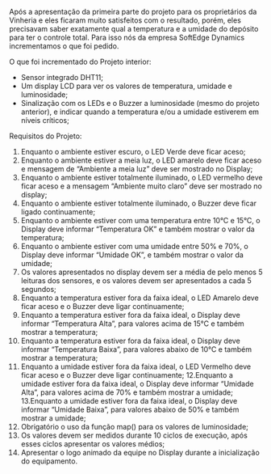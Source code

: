 Após a apresentação da primeira parte do projeto para os proprietários da Vinheria e eles ficaram muito satisfeitos com o resultado, porém, eles precisavam saber exatamente qual a temperatura e a umidade do depósito para ter o controle total. Para isso nós da empresa SoftEdge Dynamics incrementamos o que foi pedido.

O que foi incrementado do Projeto interior:
- Sensor integrado DHT11;
- Um display LCD para ver os valores de temperatura, umidade e luminosidade;
- Sinalização com os LEDs e o Buzzer a luminosidade (mesmo do projeto anterior), e indicar quando a temperatura e/ou a umidade estiverem em níveis críticos;

Requisitos do Projeto:
1. Enquanto o ambiente estiver escuro, o LED Verde deve ficar aceso;
2. Enquanto o ambiente estiver a meia luz, o LED amarelo deve ficar aceso e mensagem de
“Ambiente a meia luz” deve ser mostrado no Display;
3. Enquanto o ambiente estiver totalmente iluminado, o LED vermelho deve ficar aceso e a
mensagem “Ambiente muito claro” deve ser mostrado no display;
4. Enquanto o ambiente estiver totalmente iluminado, o Buzzer deve ficar ligado
continuamente;
5. Enquanto o ambiente estiver com uma temperatura entre 10°C e 15°C, o Display deve
informar “Temperatura OK” e também mostrar o valor da temperatura;
6. Enquanto o ambiente estiver com uma umidade entre 50% e 70%, o Display deve
informar “Umidade OK”, e também mostrar o valor da umidade;
7. Os valores apresentados no display devem ser a média de pelo menos 5 leituras dos
sensores, e os valores devem ser apresentados a cada 5 segundos;
8. Enquanto a temperatura estiver fora da faixa ideal, o LED Amarelo deve ficar aceso e o
Buzzer deve ligar continuamente;
9. Enquanto a temperatura estiver fora da faixa ideal, o Display deve informar “Temperatura
Alta”, para valores acima de 15°C e também mostrar a temperatura;
10. Enquanto a temperatura estiver fora da faixa ideal, o Display deve informar “Temperatura
Baixa”, para valores abaixo de 10°C e também mostrar a temperatura;
11. Enquanto a umidade estiver fora da faixa ideal, o LED Vermelho deve ficar aceso e o
Buzzer deve ligar continuamente;
12.Enquanto a umidade estiver fora da faixa ideal, o Display deve informar “Umidade Alta”,
para valores acima de 70% e também mostrar a umidade;
13.Enquanto a umidade estiver fora da faixa ideal, o Display deve informar “Umidade Baixa”,
para valores abaixo de 50% e também mostrar a umidade;
14. Obrigatório o uso da função map() para os valores de luminosidade;
15. Os valores devem ser medidos durante 10 ciclos de execução, após esses ciclos
apresentar os valores médios;
16. Apresentar o logo animado da equipe no Display durante a inicialização do equipamento.

